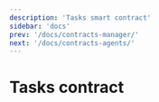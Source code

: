 ```yaml
---
description: 'Tasks smart contract'
sidebar: 'docs'
prev: '/docs/contracts-manager/'
next: '/docs/contracts-agents/'
---
```


# Tasks contract
